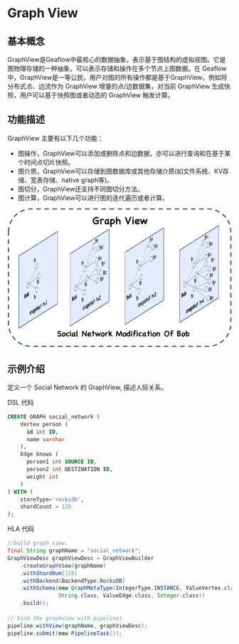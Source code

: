 # Graph View

## 基本概念

GraphView是Geaflow中最核心的数据抽象，表示基于图结构的虚拟视图。它是图物理存储的一种抽象，可以表示存储和操作在多个节点上图数据。在 Geaflow中，GraphView是一等公民，用户对图的所有操作都是基于GraphView，例如将分布式点、边流作为 GraphView 增量的点/边数据集，对当前 GraphView 生成快照，用户可以基于快照图或者动态的 GraphView 触发计算。


## 功能描述

GraphView 主要有以下几个功能：
* 图操作，GraphView可以添加或删除点和边数据，亦可以进行查询和在基于某个时间点切片快照。
* 图介质，GraphView可以存储到图数据库或其他存储介质(如文件系统、KV存储、宽表存储、native graph等)。
* 图切分，GraphView还支持不同图切分方法。
* 图计算，GraphView可以进行图的迭代遍历或者计算。

![graph_view|(4000x2500)](../../../static/img/graph_view.png)

## 示例介绍
定义一个 Social Network 的 GraphView, 描述人际关系。

DSL 代码
```SQL
CREATE GRAPH social_network (
	Vertex person (
	  id int ID,
	  name varchar
	),
	Edge knows (
	  person1 int SOURCE ID,
	  person2 int DESTINATION ID,
	  weight int
	)
) WITH (
	storeType='rocksdb',
	shardCount = 128
);
```


HLA 代码
```java
//build graph view.
final String graphName = "social_network";
GraphViewDesc graphViewDesc = GraphViewBuilder
	.createGraphView(graphName)
	.withShardNum(128)
	.withBackend(BackendType.RocksDB)
    .withSchema(new GraphMetaType(IntegerType.INSTANCE, ValueVertex.class,
                String.class, ValueEdge.class, Integer.class))
	.build();

// bind the graphview with pipeline1
pipeline.withView(graphName, graphViewDesc);
pipeline.submit(new PipelineTask());

```
